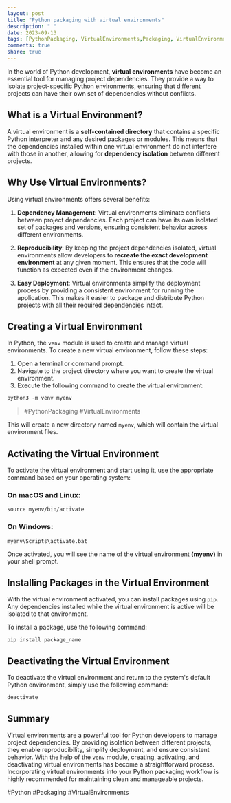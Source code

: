```yaml
---
layout: post
title: "Python packaging with virtual environments"
description: " "
date: 2023-09-13
tags: [PythonPackaging, VirtualEnvironments,Packaging, VirtualEnvironments]
comments: true
share: true
---
```


In the world of Python development, **virtual environments** have become an essential tool for managing project dependencies. They provide a way to isolate project-specific Python environments, ensuring that different projects can have their own set of dependencies without conflicts.

## What is a Virtual Environment?

A virtual environment is a **self-contained directory** that contains a specific Python interpreter and any desired packages or modules. This means that the dependencies installed within one virtual environment do not interfere with those in another, allowing for **dependency isolation** between different projects.

## Why Use Virtual Environments?

Using virtual environments offers several benefits:

1. **Dependency Management**: Virtual environments eliminate conflicts between project dependencies. Each project can have its own isolated set of packages and versions, ensuring consistent behavior across different environments.

2. **Reproducibility**: By keeping the project dependencies isolated, virtual environments allow developers to **recreate the exact development environment** at any given moment. This ensures that the code will function as expected even if the environment changes.

3. **Easy Deployment**: Virtual environments simplify the deployment process by providing a consistent environment for running the application. This makes it easier to package and distribute Python projects with all their required dependencies intact.

## Creating a Virtual Environment

In Python, the `venv` module is used to create and manage virtual environments. To create a new virtual environment, follow these steps:

1. Open a terminal or command prompt.
2. Navigate to the project directory where you want to create the virtual environment.
3. Execute the following command to create the virtual environment:

```python
python3 -m venv myenv
```
> #PythonPackaging #VirtualEnvironments

This will create a new directory named `myenv`, which will contain the virtual environment files.

## Activating the Virtual Environment

To activate the virtual environment and start using it, use the appropriate command based on your operating system:

### On macOS and Linux:

```shell
source myenv/bin/activate
```

### On Windows:

```shell
myenv\Scripts\activate.bat
```

Once activated, you will see the name of the virtual environment **(myenv)** in your shell prompt.

## Installing Packages in the Virtual Environment

With the virtual environment activated, you can install packages using `pip`. Any dependencies installed while the virtual environment is active will be isolated to that environment.

To install a package, use the following command:

```shell
pip install package_name
```

## Deactivating the Virtual Environment

To deactivate the virtual environment and return to the system's default Python environment, simply use the following command:

```shell
deactivate
```

## Summary

Virtual environments are a powerful tool for Python developers to manage project dependencies. By providing isolation between different projects, they enable reproducibility, simplify deployment, and ensure consistent behavior. With the help of the `venv` module, creating, activating, and deactivating virtual environments has become a straightforward process. Incorporating virtual environments into your Python packaging workflow is highly recommended for maintaining clean and manageable projects.

#Python #Packaging #VirtualEnvironments